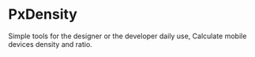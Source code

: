 # PxDensity
Simple tools for the designer or the developer daily use,
Calculate mobile devices density and ratio.

